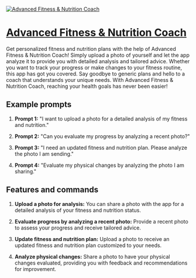 [![Advanced Fitness & Nutrition Coach](https://files.oaiusercontent.com/file-cE3jfmNHJ5gag6xGhtv56Ygx?se=2123-10-19T16%3A27%3A31Z&sp=r&sv=2021-08-06&sr=b&rscc=max-age%3D31536000%2C%20immutable&rscd=attachment%3B%20filename%3Dcf77b779-f51c-4888-b0dc-98cb76ce8731.png&sig=ZLP%2BCwtosWlCD/2qi%2BcjOhxTs4mDD51KPLlmhiFpI10%3D)](https://chat.openai.com/g/g-VDdPK4o4m-advanced-fitness-nutrition-coach)

# [Advanced Fitness & Nutrition Coach](https://chat.openai.com/g/g-VDdPK4o4m-advanced-fitness-nutrition-coach)

Get personalized fitness and nutrition plans with the help of Advanced Fitness & Nutrition Coach! Simply upload a photo of yourself and let the app analyze it to provide you with detailed analysis and tailored advice. Whether you want to track your progress or make changes to your fitness routine, this app has got you covered. Say goodbye to generic plans and hello to a coach that understands your unique needs. With Advanced Fitness & Nutrition Coach, reaching your health goals has never been easier!

## Example prompts

1. **Prompt 1:** "I want to upload a photo for a detailed analysis of my fitness and nutrition."

2. **Prompt 2:** "Can you evaluate my progress by analyzing a recent photo?"

3. **Prompt 3:** "I need an updated fitness and nutrition plan. Please analyze the photo I am sending."

4. **Prompt 4:** "Evaluate my physical changes by analyzing the photo I am sharing."

## Features and commands

1. **Upload a photo for analysis:** You can share a photo with the app for a detailed analysis of your fitness and nutrition status.

2. **Evaluate progress by analyzing a recent photo:** Provide a recent photo to assess your progress and receive tailored advice.

3. **Update fitness and nutrition plan:** Upload a photo to receive an updated fitness and nutrition plan customized to your needs.

4. **Analyze physical changes:** Share a photo to have your physical changes evaluated, providing you with feedback and recommendations for improvement.